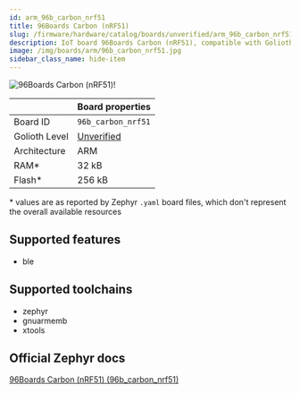 ```yaml
---
id: arm_96b_carbon_nrf51
title: 96Boards Carbon (nRF51)
slug: /firmware/hardware/catalog/boards/unverified/arm_96b_carbon_nrf51
description: IoT board 96Boards Carbon (nRF51), compatible with Golioth at unverified level.
image: /img/boards/arm/96b_carbon_nrf51.jpg
sidebar_class_name: hide-item
---
```


[//]: # (This is an auto-generated file, do not edit! Changes to it will be lost upon re-generation)

![96Boards Carbon (nRF51)!](/img/boards/arm/96b_carbon_nrf51.jpg "96Boards Carbon (nRF51)")

|                | Board properties     |
| -------------  | -------------------- |
| Board ID       | `96b_carbon_nrf51` |
| Golioth Level  | [Unverified](/firmware/hardware#unverified-boards) |
| Architecture   | ARM |
| RAM*           | 32 kB |
| Flash*         | 256 kB |

\* values are as reported by Zephyr `.yaml` board files, which don't represent the overall available resources



## Supported features

* ble

## Supported toolchains

* zephyr
* gnuarmemb
* xtools

## Official Zephyr docs

[96Boards Carbon (nRF51) (96b_carbon_nrf51)](https://docs.zephyrproject.org/3.6.0/boards/arm/96b_carbon_nrf51/doc/index.html)
